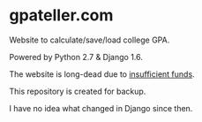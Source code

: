 # gpateller.com
Website to calculate/save/load college GPA.

Powered by Python 2.7 & Django 1.6.

The website is long-dead due to [insufficient funds](https://www.youtube.com/watch?v=fEzHttCKR8s).

This repository is created for backup. 

I have no idea what changed in Django since then.
